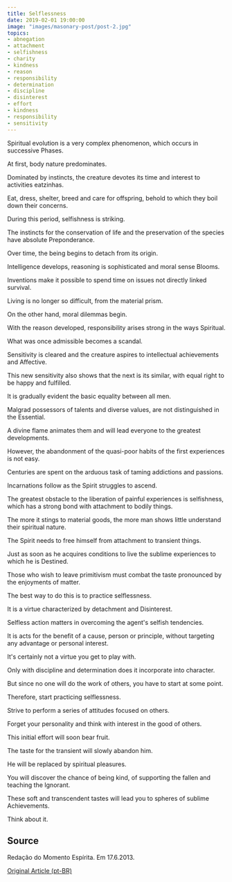 ```yaml
---
title: Selflessness
date: 2019-02-01 19:00:00
image: "images/masonary-post/post-2.jpg"
topics: 
- abnegation
- attachment
- selfishness
- charity
- kindness
- reason
- responsibility
- determination
- discipline
- disinterest
- effort
- kindness
- responsibility
- sensitivity
---
```



Spiritual evolution is a very complex phenomenon, which occurs in successive
Phases.

At first, body nature predominates.

Dominated by instincts, the creature devotes its time and interest to
activities eatzinhas.

Eat, dress, shelter, breed and care for offspring, behold to which they boil down
their concerns.

During this period, selfishness is striking.

The instincts for the conservation of life and the preservation of the species have absolute
Preponderance.

Over time, the being begins to detach from its origin.

Intelligence develops, reasoning is sophisticated and moral sense
Blooms.

Inventions make it possible to spend time on issues not directly linked
survival.

Living is no longer so difficult, from the material prism.

On the other hand, moral dilemmas begin.

With the reason developed, responsibility arises strong in the ways
Spiritual.

What was once admissible becomes a scandal.

Sensitivity is cleared and the creature aspires to intellectual achievements and
Affective.

This new sensitivity also shows that the next is its similar, with
equal right to be happy and fulfilled.

It is gradually evident the basic equality between all men.

Malgrad possessors of talents and diverse values, are not distinguished in the
Essential.

A divine flame animates them and will lead everyone to the greatest developments.

However, the abandonment of the quasi-poor habits of the first experiences is not easy.

Centuries are spent on the arduous task of taming addictions and passions.

Incarnations follow as the Spirit struggles to ascend.

The greatest obstacle to the liberation of painful experiences is selfishness, which
has a strong bond with attachment to bodily things.

The more it stings to material goods, the more man shows little
understand their spiritual nature.

The Spirit needs to free himself from attachment to transient things.

Just as soon as he acquires conditions to live the sublime experiences to which he is
Destined.

Those who wish to leave primitivism must combat the taste pronounced by the enjoyments
of matter.

The best way to do this is to practice selflessness.

It is a virtue characterized by detachment and
Disinterest.

Selfless action matters in overcoming the agent's selfish tendencies.

It is acts for the benefit of a cause, person or principle, without targeting any
advantage or personal interest.

It's certainly not a virtue you get to play with.

Only with discipline and determination does it incorporate into character.

But since no one will do the work of others, you have to start at some point.

Therefore, start practicing selflessness.

Strive to perform a series of attitudes focused on others.

Forget your personality and think with interest in the good of others.

This initial effort will soon bear fruit.

The taste for the transient will slowly abandon him.

He will be replaced by spiritual pleasures.

You will discover the chance of being kind, of supporting the fallen and teaching the
Ignorant.

These soft and transcendent tastes will lead you to spheres of sublime
Achievements.

Think about it.


## Source
Redação do Momento Espírita.
Em 17.6.2013.

[Original Article (pt-BR)](http://www.momento.com.br/pt/ler_texto.php?id=1771)


